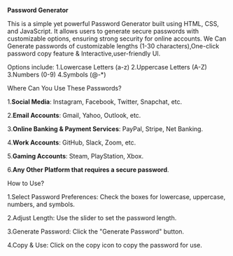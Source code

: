 **Password Generator**



This is a simple yet powerful Password Generator built using HTML, CSS, and JavaScript.
It allows users to generate secure passwords with customizable options, ensuring strong security for online accounts. 
We Can Generate passwords of customizable lengths (1-30 characters),One-click password copy feature & Interactive,user-friendly UI.



Options include:
1.Lowercase Letters (a-z)
2.Uppercase Letters (A-Z)
3.Numbers (0-9)
4.Symbols (@-*)




Where Can You Use These Passwords?

1.**Social Media**: Instagram, Facebook, Twitter, Snapchat, etc.

2.**Email Accounts**: Gmail, Yahoo, Outlook, etc.

3.**Online Banking & Payment Services**: PayPal, Stripe, Net Banking.

4.**Work Accounts**: GitHub, Slack, Zoom, etc.

5.**Gaming Accounts**: Steam, PlayStation, Xbox.

6.**Any Other Platform that requires a secure password**.



How to Use?

1.Select Password Preferences: Check the boxes for lowercase, uppercase, numbers, and symbols.

2.Adjust Length: Use the slider to set the password length.

3.Generate Password: Click the "Generate Password" button.

4.Copy & Use: Click on the copy icon to copy the password for use.
